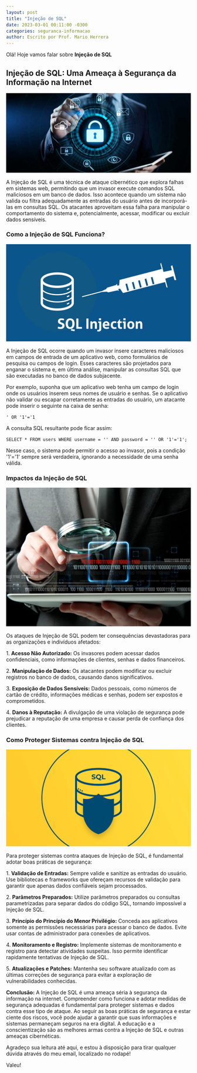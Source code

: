 ```yaml
---
layout: post
title: "Injeção de SQL"
date: 2023-03-01 00:11:00 -0300
categories: seguranca-informacao
author: Escrito por Prof. Mario Herrera
---
```


Olá! Hoje vamos falar sobre **Injeção de SQL**

## Injeção de SQL: Uma Ameaça à Segurança da Informação na Internet


![](https://github.com/mariopuebla17/blog/blob/main/_images/202303/si.jpg?raw=true)

A Injeção de SQL é uma técnica de ataque cibernético que explora falhas em sistemas web, permitindo que um invasor execute comandos SQL maliciosos em um banco de dados. Isso acontece quando um sistema não valida ou filtra adequadamente as entradas do usuário antes de incorporá-las em consultas SQL. Os atacantes aproveitam essa falha para manipular o comportamento do sistema e, potencialmente, acessar, modificar ou excluir dados sensíveis.

### Como a Injeção de SQL Funciona?

![](https://github.com/mariopuebla17/blog/blob/main/_images/202303/si14.jpg?raw=true)

A Injeção de SQL ocorre quando um invasor insere caracteres maliciosos em campos de entrada de um aplicativo web, como formulários de pesquisa ou campos de login. Esses caracteres são projetados para enganar o sistema e, em última análise, manipular as consultas SQL que são executadas no banco de dados subjacente.

Por exemplo, suponha que um aplicativo web tenha um campo de login onde os usuários inserem seus nomes de usuário e senhas. Se o aplicativo não validar ou escapar corretamente as entradas do usuário, um atacante pode inserir o seguinte na caixa de senha:

```
' OR '1'='1
```

A consulta SQL resultante pode ficar assim:

```
SELECT * FROM users WHERE username = '' AND password = '' OR '1'='1';
```

Nesse caso, o sistema pode permitir o acesso ao invasor, pois a condição '1'='1' sempre será verdadeira, ignorando a necessidade de uma senha válida.

### Impactos da Injeção de SQL

![](https://github.com/mariopuebla17/blog/blob/main/_images/202303/si15.jpg?raw=true)

Os ataques de Injeção de SQL podem ter consequências devastadoras para as organizações e indivíduos afetados:

1\. **Acesso Não Autorizado:** Os invasores podem acessar dados confidenciais, como informações de clientes, senhas e dados financeiros.

2\. **Manipulação de Dados:** Os atacantes podem modificar ou excluir registros no banco de dados, causando danos significativos.

3\. **Exposição de Dados Sensíveis:** Dados pessoais, como números de cartão de crédito, informações médicas e senhas, podem ser expostos e comprometidos.

4\. **Danos à Reputação:** A divulgação de uma violação de segurança pode prejudicar a reputação de uma empresa e causar perda de confiança dos clientes.

### Como Proteger Sistemas contra Injeção de SQL

![](https://github.com/mariopuebla17/blog/blob/main/_images/202303/si16.jpg?raw=true)

Para proteger sistemas contra ataques de Injeção de SQL, é fundamental adotar boas práticas de segurança:

1\. **Validação de Entradas:** Sempre valide e sanitize as entradas do usuário. Use bibliotecas e frameworks que ofereçam recursos de validação para garantir que apenas dados confiáveis ​​sejam processados.

2\. **Parâmetros Preparados:** Utilize parâmetros preparados ou consultas parametrizadas para separar dados do código SQL, tornando impossível a Injeção de SQL.

3\. **Princípio do Princípio do Menor Privilégio:** Conceda aos aplicativos somente as permissões necessárias para acessar o banco de dados. Evite usar contas de administrador para conexões de aplicativos.

4\. **Monitoramento e Registro:** Implemente sistemas de monitoramento e registro para detectar atividades suspeitas. Isso permite identificar rapidamente tentativas de Injeção de SQL.

5\. **Atualizações e Patches:** Mantenha seu software atualizado com as últimas correções de segurança para evitar a exploração de vulnerabilidades conhecidas.

**Conclusão:** A Injeção de SQL é uma ameaça séria à segurança da informação na internet. Compreender como funciona e adotar medidas de segurança adequadas é fundamental para proteger sistemas e dados contra esse tipo de ataque. Ao seguir as boas práticas de segurança e estar ciente dos riscos, você pode ajudar a garantir que suas informações e sistemas permaneçam seguros na era digital. A educação e a conscientização são as melhores armas contra a Injeção de SQL e outras ameaças cibernéticas.

Agradeço sua leitura até aqui, e estou à disposição para tirar qualquer dúvida através do meu email, localizado no rodapé!

Valeu!